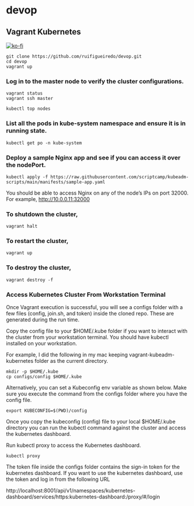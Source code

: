 # devop

## Vagrant Kubernetes
[![ko-fi](https://www.ko-fi.com/img/githubbutton_sm.svg)](https://ko-fi.com/W7W3ZIV7)

```shell
git clone https://github.com/ruifigueiredo/devop.git
cd devop
vagrant up
```

### Log in to the master node to verify the cluster configurations.

```shell
vagrant status
vagrant ssh master
```

```shell
kubectl top nodes
```

### List all the pods in kube-system namespace and ensure it is in running state.

```shell
kubectl get po -n kube-system
```

### Deploy a sample Nginx app and see if you can access it over the nodePort.

```shell
kubectl apply -f https://raw.githubusercontent.com/scriptcamp/kubeadm-scripts/main/manifests/sample-app.yaml
```
You should be able to access Nginx on any of the node’s IPs on port 32000. For example, http://10.0.0.11:32000

### To shutdown the cluster,

```shell
vagrant halt
```

### To restart the cluster,

```shell
vagrant up
```

### To destroy the cluster,

```shell
vagrant destroy -f
```


### Access Kubernetes Cluster From Workstation Terminal

Once Vagrant execution is successful, you will see a configs folder with a few files (config, join.sh, and token) inside the cloned repo. These are generated during the run time.

Copy the config file to your $HOME/.kube folder if you want to interact with the cluster from your workstation terminal. You should have kubectl installed on your workstation.

For example, I did the following in my mac keeping vagrant-kubeadm-kubernetes folder as the current directory.

```shell
mkdir -p $HOME/.kube
cp configs/config $HOME/.kube
```

Alternatively, you can set a Kubeconfig env variable as shown below. Make sure you execute the command from the configs folder where you have the config file.

```shell
export KUBECONFIG=$(PWD)/config
```

Once you copy the kubeconfig (config) file to your local $HOME/.kube directory you can run the kubectl command against the cluster and access the kubernetes dashboard.

Run kubectl proxy to access the Kubernetes dashboard.

```shell
kubectl proxy
```

The token file inside the configs folder contains the sign-in token for the kubernetes dashboard. If you want to use the kubernetes dashboard, use the token and log in from the following URL

http://localhost:8001/api/v1/namespaces/kubernetes-dashboard/services/https:kubernetes-dashboard:/proxy/#/login
